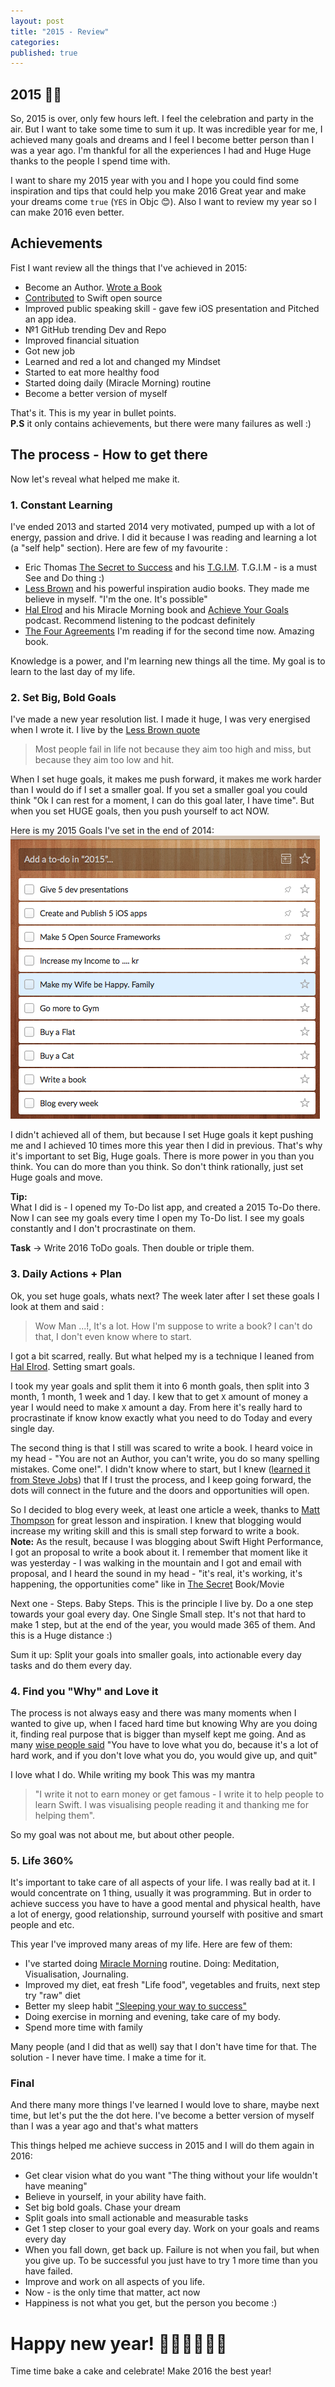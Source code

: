 ```yaml
---
layout: post
title: "2015 - Review"
categories:
published: true
---
```


## 2015 🍾🎉 

So, 2015 is over, only few hours left. I feel the celebration and party in the air. But I want to take some time to sum it up. It was incredible year for me, I achieved many goals and dreams and I feel I become better person than I was a year ago. I'm thankful for all the experiences I had and Huge Huge thanks to the people I spend time with. 

I want to share my 2015 year with you and I hope you could find some inspiration and tips that could help you make 2016 Great year and make your dreams come `true` (`YES` in Objc 😊). Also I want to review my year so I can make 2016 even better.

## Achievements

Fist I want review all the things that I've achieved in 2015:

- Become an Author. [Wrote a Book](http://swifthighperformance.com)
- [Contributed](https://github.com/apple/swift-package-manager/graphs/contributors) to Swift open source
- Improved public speaking skill - gave few iOS presentation and Pitched an app idea.
- №1 GitHub trending Dev and Repo
- Improved financial situation
- Got new job
- Learned and red a lot and changed my Mindset
- Started to eat more healthy food
- Started doing daily (Miracle Morning) routine 
- Become a better version of myself

That's it. This is my year in bullet points.   
**P.S** it only contains achievements, but there were many failures as well :)

## The process - How to get there
Now let's reveal what helped me make it.

### 1. Constant Learning

I've ended 2013 and started 2014 very motivated, pumped up with a lot of energy, passion and drive. I did it because I was reading and learning a lot (a "self help" section). Here are few of my favourite :

- Eric Thomas [The Secret to Success](https://www.goodreads.com/book/show/13191925-the-secret-to-success) and his [T.G.I.M](https://www.youtube.com/channel/UC1d28mrBqCQliL_N48tZZiw). T.G.I.M - is a must See and Do thing :)
- [Less Brown](http://lesbrown.com) and his powerful inspiration audio books. They made me believe in myself. "I'm the one. It's possible" 
- [Hal Elrod](http://halelrod.com) and his Miracle Morning book and [Achieve Your Goals](https://itunes.apple.com/us/podcast/achieve-your-goals-hal-elrod/id820889267) podcast. Recommend listening to the podcast definitely
- [The Four Agreements](http://www.amazon.com/The-Four-Agreements-Practical-Personal/dp/1878424319) I'm reading if for the second time now. Amazing book.

Knowledge is a power, and I'm learning new things all the time. My goal is to learn to the last day of my life.

### 2. Set Big, Bold Goals
I've made a new year resolution list. I made it huge, I was very energised when I wrote it. I live by the [Less Brown quote](https://www.goodreads.com/quotes/738587-most-people-fail-in-life-not-because-they-aim-too.)
> Most people fail in life not because they aim too high and miss, but because they aim too low and hit.

When I set huge goals, it makes me push forward, it makes me work harder than I would do if I set a smaller goal. If you set a smaller goal you could think "Ok I can rest for a moment, I can do this goal later, I have time". But when you set HUGE goals, then you push yourself to act NOW.

Here is my 2015 Goals I've set in the end of 2014:  
![](/images/2015-12-31-2015---review/2015-goals.png)

I didn't achieved all of them, but because I set Huge goals it kept pushing me and I achieved 10 times more this year then I did in previous. That's why it's important to set Big, Huge goals. There is more power in you than you think. You can do more than you think. So don't think rationally, just set Huge goals and move.

**Tip:**  
What I did is - I opened my To-Do list app, and created a 2015 To-Do there. Now I can see my goals every time I open my To-Do list. I see my goals constantly and I don't procrastinate on them.

**Task** -> Write 2016 ToDo goals. Then double or triple them. 

### 3. Daily Actions + Plan
Ok, you set huge goals, whats next? The week later after I set these goals I look at them and said : 
> Wow Man ...!, It's a lot. How I'm suppose to write a book? I can't do that, I don't even know where to start.

I got a bit scarred, really. But what helped my is a technique I leaned from [Hal Elrod](http://halelrod.com). Setting smart goals.

I took my year goals and split them it into 6 month goals, then split into 3 month, 1 month, 1 week and 1 day. I kew that to get `X` amount of money a year I would need to make `X` amount a day. From here it's really hard to procrastinate if know know exactly what you need to do Today and every single day.

The second thing is that I still was scared to write a book. I heard voice in my head - "You are not an Author, you can't write, you do so many spelling mistakes. Come one!". I didn't know where to start, but I knew ([learned it from Steve Jobs](https://www.youtube.com/watch?v=T-oW1U3BRHM)) that If I trust the process, and I keep going forward, the dots will connect in the future and the doors and opportunities will open.

So I decided to blog every week, at least one article a week, thanks to [Matt Thompson](https://twitter.com/mattt) for great lesson and inspiration. I knew that blogging would increase my writing skill and this is small step forward to write a book.  
**Note:** As the result, because I was blogging about Swift Hight Performance, I got an proposal to write a book about it. I remember that moment like it was yesterday - I was walking in the mountain and I got and email with proposal, and I heard the sound in my head - "it's real, it's working, it's happening, the opportunities come" like in [The Secret](http://www.imdb.com/title/tt0846789/) Book/Movie

Next one - Steps. Baby Steps. This is the principle I live by. Do a one step towards your goal every day. One Single Small step. It's not that hard to make 1 step, but at the end of the year, you would made 365 of them. And this is a Huge distance :)

Sum it up: Split your goals into smaller goals, into actionable every day tasks and do them every day.

### 4. Find you "Why" and Love it

The process is not always easy and there was many moments when I wanted to give up, when I faced hard time but knowing Why are you doing it, finding real purpose that is bigger than myself kept me going. And as many [wise people said](https://www.youtube.com/watch?v=KuNQgln6TL0) "You have to love what you do, because it's a lot of hard work, and if you don't love what you do, you would give up, and quit"

I love what I do. While writing my book This was my mantra 
> "I write it not to earn money or get famous - I write it to help people to learn Swift. I was visualising people reading it and thanking me for helping them".

So my goal was not about me, but about other people. 
 
### 5. Life 360%
It's important to take care of all aspects of your life. I was really bad at it. I would concentrate on 1 thing, usually it was programming. But in order to achieve success you have to have a good mental and physical health, have a lot of energy, good relationship, surround yourself with positive and smart people and etc.   

This year I've improved many areas of my life. Here are few of them:

- I've started doing [Miracle Morning](http://www.amazon.com/The-Miracle-Morning-Not-So-Obvious-Guaranteed/dp/0979019710) routine. Doing: Meditation, Visualisation, Journaling.
- Improved my diet, eat fresh "Life food", vegetables and fruits, next step try "raw" diet
- Better my sleep habit ["Sleeping your way to success"](http://halelrod.com/sleeping-your-way-to-your-goals-an-interview-with-shawn-stevenson/)
- Doing exercise in morning and evening, take care of my body. 
- Spend more time with family

Many people (and I did that as well) say that I don't have time for that. The solution - I never have time. I make a time for it.

### Final

And there many more things I've learned I would love to share, maybe next time, but let's put the the dot here. I've become a better version of myself than I was a year ago and that's what matters

This things helped me achieve success in 2015 and I will do them again in 2016: 

- Get clear vision what do you want "The thing without your life wouldn't have meaning"
- Believe in yourself, in your ability have faith.
- Set big bold goals. Chase your dream
- Split goals into small actionable and measurable tasks
- Get 1 step closer to your goal every day. Work on your goals and reams every day
- When you fall down, get back up. Failure is not when you fail, but when you give up. To be successful you just have to try 1 more time than you have failed.
- Improve and work on all aspects of you life.
- Now - is the only time that matter, act now
- Happiness is not what you get, but the person you become :)

# Happy new year! 🍾🎉🍰🍷🎁🎈
Time time bake a cake and celebrate! Make 2016 the best year! 





 
 
